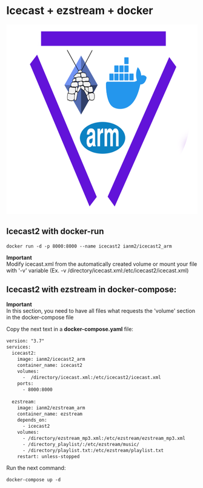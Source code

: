 <h1>Icecast + ezstream + docker</h1>
<p align="center">
  <img width="880" height="500" src="./preview.png">
</p>
<h2>Icecast2 with docker-run</h2>

```
docker run -d -p 8000:8000 --name icecast2 ianm2/icecast2_arm
```


<p><b>Important</b><br>
Modify icecast.xml from the automatically created volume or mount your file with '-v' variable (Ex. -v /directory/icecast.xml:/etc/icecast2/icecast.xml)</p>

<h2>Icecast2 with ezstream in docker-compose:</h2>
<p><b>Important</b><br>
In this section, you need to have all files what requests the 'volume' section in the docker-compose file</p>

<p>Copy the next text in a <b>docker-compose.yaml</b> file:</p>

```
version: "3.7"
services:
  icecast2:
    image: ianm2/icecast2_arm
    container_name: icecast2
    volumes:
      -  /directory/icecast.xml:/etc/icecast2/icecast.xml
    ports:
      - 8000:8000
  
  ezstream:
    image: ianm2/ezstream_arm
    container_name: ezstream
    depends_on:
      - icecast2
    volumes:
      - /directory/ezstream_mp3.xml:/etc/ezstream/ezstream_mp3.xml
      - /directory_playlist/:/etc/ezstream/music/
      - /directory/playlist.txt:/etc/ezstream/playlist.txt
    restart: unless-stopped
```

<p>Run the next command:</p>

```
docker-compose up -d
```
